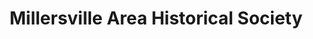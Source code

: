 ---
layout: repo
title: "Millersville Area Historical Society"
id: 14534
permalink: repos/14534/
---